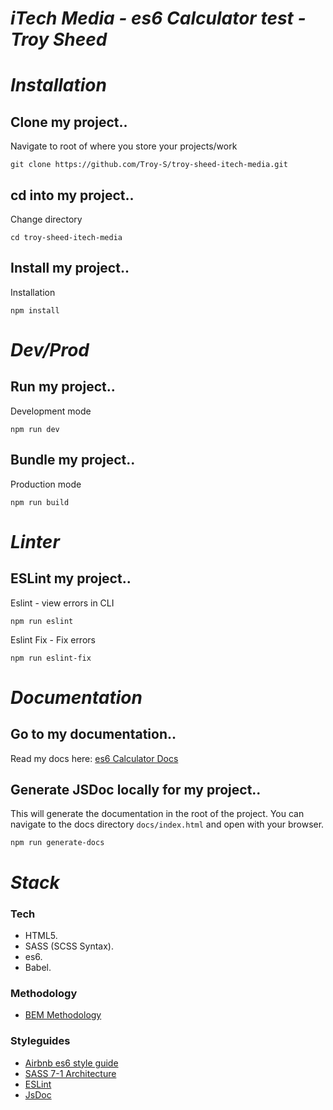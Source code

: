 # *iTech Media - es6 Calculator test - Troy Sheed*

# *Installation*
## Clone my project..
Navigate to root of where you store your projects/work
```
git clone https://github.com/Troy-S/troy-sheed-itech-media.git
```
## cd into my project..
Change directory
```
cd troy-sheed-itech-media
```
## Install my project..
Installation
```
npm install
```

# *Dev/Prod*
## Run my project..
Development mode
```
npm run dev
```
## Bundle my project..
Production mode
```
npm run build
```

# *Linter*
## ESLint my project..
Eslint - view errors in CLI
```
npm run eslint
```
Eslint Fix - Fix errors
```
npm run eslint-fix
```

# *Documentation*
## Go to my documentation..
Read my docs here: [es6 Calculator Docs](https://troy-s.github.io/docs/)

## Generate JSDoc locally for my project..
This will generate the documentation in the root of the project. You can navigate to the docs directory `docs/index.html` and open with your browser.
```
npm run generate-docs
```

# *Stack*

### Tech
* HTML5.
* SASS (SCSS Syntax).
* es6.
* Babel.

### Methodology
* [BEM Methodology](https://en.bem.info/methodology/)

### Styleguides
* [Airbnb es6 style guide](https://github.com/airbnb/javascript)
* [SASS 7-1 Architecture](https://sass-guidelin.es/#architecture)
* [ESLint](https://eslint.org/)
* [JsDoc](https://jsdoc.app/index.html)
